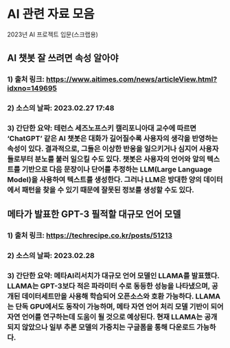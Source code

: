 # AI 관련 자료 모음
2023년 AI 프로젝트 입문(스크랩용)
## AI 챗봇 잘 쓰려면 속성 알아야
### 1) 출처 링크: https://www.aitimes.com/news/articleView.html?idxno=149695
### 2) 소스의 날짜: 2023.02.27 17:48
### 3) 간단한 요약: 테런스 세즈노프스키 캘리포니아대 교수에 따르면 ‘ChatGPT’ 같은 AI 챗봇은 대화가 길어질수록 사용자의 생각을 반영하는 속성이 있다. 결과적으로, 그들은 이상한 반응을 일으키거나 심지어 사용자들로부터 분노를 불러 일으킬 수도 있다. 챗봇은 사용자의 언어와 앞의 텍스트를 기반으로 다음 문장이나 단어를 추정하는 LLM(Large Language Model)을 사용하여 텍스트를 생성한다. 그러나 LLM은 방대한 양의 데이터에서 패턴을 찾을 수 있기 때문에 잘못된 정보를 생성할 수도 있다.
## 메타가 발표한 GPT-3 필적할 대규모 언어 모델
### 1) 출처 링크: https://techrecipe.co.kr/posts/51213
### 2) 소스의 날짜: 2023.02.28
### 3) 간단한 요약: 메타AI리서치가 대규모 언어 모델인 LLAMA를 발표했다. LLAMA는 GPT-3보다 적은 파라미터 수로 동등한 성능을 나타냈으며, 공개된 데이터세트만을 사용해 학습되어 오픈소스와 호환 가능하다. LLAMA는 단독 GPU에서도 동작이 가능하며, 메타 자연 언어 처리 모델 기반이 되어 자연 언어를 연구하는데 도움이 될 것으로 예상된다. 현재 LLAMA는 공개되지 않았으나 일부 추론 모델의 가중치는 구글폼을 통해 다운로드 가능하다.
